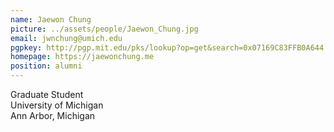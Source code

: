 ```yaml
---
name: Jaewon Chung
picture: ../assets/people/Jaewon_Chung.jpg
email: jwnchung@umich.edu
pgpkey: http://pgp.mit.edu/pks/lookup?op=get&search=0x07169C83FFB0A644
homepage: https://jaewonchung.me
position: alumni
---
```

Graduate Student<br>
University of Michigan<br>
Ann Arbor, Michigan<br>
